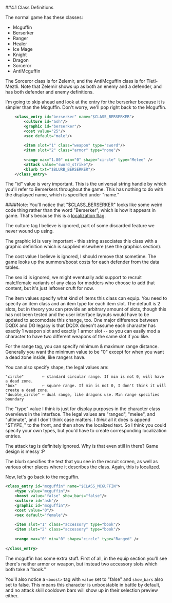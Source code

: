 ##4.1 Class Definitions

The normal game has these classes:

* Mcguffin
* Berserker
* Ranger
* Healer
* Ice Mage
* Knight
* Dragon
* Sorceror
* AntiMcguffin

The Sorceror class is for Zelemir, and the AntiMcguffin class is for Tletl-Meztli. Note that Zelemir shows up as both an enemy and a defender, and has both defender and enemy definitions.

I'm going to skip ahead and look at the entry for the berserker because it is simpler than the Mcguffin. Don't worry, we'll pop right back to the Mcguffin.

```xml
	<class_entry id="berserker" name="$CLASS_BERSERKER">
		<culture id="ash"/>
		<graphic id="berserker"/>
		<cost value="25"/>
		<sex default="male"/>
		
		<item slot="1" class="weapon" type="sword"/>
		<item slot="2" class="armor" type="none"/>
		
		<range max="1.80" min="0" shape="circle" type="Melee" />
		<attack value="sword_strike"/>
		<blurb txt="$BLURB_BERSERKER"/>
	</class_entry>
```

The "id" value is very important. This is the universal string handle by which you'll refer to Berserkers throughout the game. This has nothing to do with the displayed name, which is specified under "name."

####Note:
You'll notice that "$CLASS_BERSERKER" looks like some weird code thing rather than the word "Berserker", which is how it appears in game. That's because this is a [localization flag](https://github.com/larsiusprime/tdrpg-mod-docs/blob/master/01_03_localization.md).

The culture tag I believe is ignored, part of some discarded feature we never wound up using.

The graphic id is very important - this string associates this class with a graphic definition which is supplied elsewhere (see the graphics section).

The cost value I believe is ignored, I should remove that sometime. The game looks up the summon/boost costs for each defender from the data tables.

The sex id is ignored, we might eventually add support to recruit male/female variants of any class for modders who choose to add that content, but it's just leftover cruft for now.

The item values specify what kind of items this class can equip. You need to specify an item class and an item type for each item slot. The default is 2 slots, but in theory you can provide an arbitrary amount of slots, though this has not been tested and the user interface layouts would have to be updated to accomodate this change, too. One major difference between DQDX and DG legacy is that DQDX doesn't assume each character has exactly 1 weapon slot and exactly 1 armor slot -- so you can easily mod a character to have two different weapons of the same slot if you like.

For the range tag, you can specify minimum & maximum range distance. Generally you want the minimum value to be "0" except for when you want a dead zone inside, like rangers have.

You can also specify shape, the legal values are:

  ```
  "circle"        ← standard circular range. If min is not 0, will have a dead zone.
  "box"           ← square range. If min is not 0, I don't think it will create a dead zone.
  "double_circle" ← dual range, like dragons use. Min range specifies boundary
  ```

The "type" value I think is just for display purposes in the character class overviews in the interface. The legal values are "ranged", "melee", and "ultimate", and I don't think case matters. I *think* all it does is append "$TYPE_" to the front, and then show the localized text. So I think you could specify your own types, but you'd have to create corresponding localization entries.

The attack tag is definitely ignored. Why is that even still in there? Game design is messy :P

The blurb specifies the text that you see in the recruit screen, as well as various other places where it describes the class. Again, this is localized.

Now, let's go back to the mcguffin.

```xml
<class_entry id="mcguffin" name="$CLASS_MCGUFFIN">
	<type value="mcguffin"/>
	<boost value="false" show_bars="false"/>
	<culture id="ash"/>
	<graphic id="mcguffin"/>
	<cost value="0"/>
	<sex default="female"/>
	
	<item slot="1" class="accessory" type="book"/>
	<item slot="2" class="accessory" type="book"/>
	
	<range max="0" min="0" shape="circle" type="Ranged" />
		
</class_entry>
```

The mcguffin has some extra stuff. First of all, in the equip section you'll see there's neither armor or weapon, but instead two accessory slots which both take a "book."

You'll also notice a `<boost>` tag with `value` set to "false" and `show_bars` also set to false. This means this character is unboostable in battle by default, and no attack skill cooldown bars will show up in their selection preview either.
